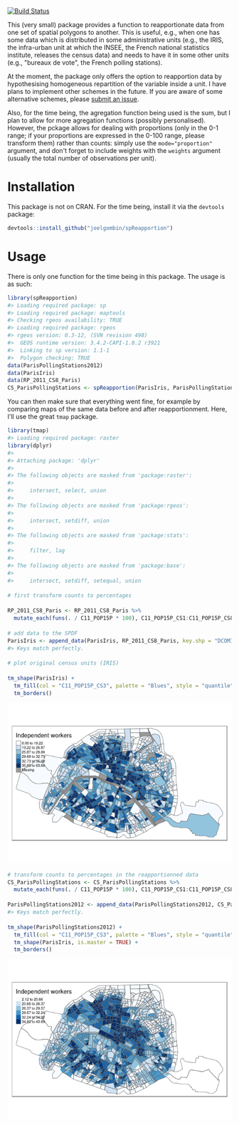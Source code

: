 [![Build Status](https://travis-ci.org/joelgombin/spReapportion.svg)](https://travis-ci.org/joelgombin/spReapportion)

<!-- README.md is generated from README.Rmd. Please edit that file -->
This (very small) package provides a function to reapportionate data from one set of spatial polygons to another. This is useful, e.g., when one has some data which is distributed in some administrative units (e.g., the IRIS, the infra-urban unit at which the INSEE, the French national statistics institute, releases the census data) and needs to have it in some other units (e.g., "bureaux de vote", the French polling stations).

At the moment, the package only offers the option to reapportion data by hypothesising homogeneous repartition of the variable inside a unit. I have plans to implement other schemes in the future. If you are aware of some alternative schemes, please [submit an issue](https://github.com/joelgombin/spReapportion/issues).

Also, for the time being, the agregation function being used is the sum, but I plan to allow for more agregation functions (possibly personalised). However, the pckage allows for dealing with proportions (only in the 0-1 range; if your proportions are expressed in the 0-100 range, please transform them) rather than counts: simply use the `mode="proportion"` argument, and don't forget to include weights with the `weights` argument (usually the total number of observations per unit).

Installation
============

This package is not on CRAN. For the time being, install it via the `devtools` package:

``` r
devtools::install_github("joelgombin/spReapportion")
```

Usage
=====

There is only one function for the time being in this package. The usage is as such:

``` r
library(spReapportion)
#> Loading required package: sp
#> Loading required package: maptools
#> Checking rgeos availability: TRUE
#> Loading required package: rgeos
#> rgeos version: 0.3-12, (SVN revision 498)
#>  GEOS runtime version: 3.4.2-CAPI-1.8.2 r3921 
#>  Linking to sp version: 1.1-1 
#>  Polygon checking: TRUE
data(ParisPollingStations2012)
data(ParisIris)
data(RP_2011_CS8_Paris)
CS_ParisPollingStations <- spReapportion(ParisIris, ParisPollingStations2012, RP_2011_CS8_Paris, "DCOMIRIS", "ID", "IRIS")
```

You can then make sure that everything went fine, for example by comparing maps of the same data before and after reapportionment. Here, I'll use the great `tmap` package.

``` r
library(tmap)
#> Loading required package: raster
library(dplyr)
#> 
#> Attaching package: 'dplyr'
#> 
#> The following objects are masked from 'package:raster':
#> 
#>     intersect, select, union
#> 
#> The following objects are masked from 'package:rgeos':
#> 
#>     intersect, setdiff, union
#> 
#> The following objects are masked from 'package:stats':
#> 
#>     filter, lag
#> 
#> The following objects are masked from 'package:base':
#> 
#>     intersect, setdiff, setequal, union

# first transform counts to percentages

RP_2011_CS8_Paris <- RP_2011_CS8_Paris %>%
  mutate_each(funs(. / C11_POP15P * 100), C11_POP15P_CS1:C11_POP15P_CS8)

# add data to the SPDF
ParisIris <- append_data(ParisIris, RP_2011_CS8_Paris, key.shp = "DCOMIRIS", key.data = "IRIS")
#> Keys match perfectly.

# plot original census units (IRIS)

tm_shape(ParisIris) +
  tm_fill(col = "C11_POP15P_CS3", palette = "Blues", style = "quantile", n = 6, title = "Independent workers") +
  tm_borders()
```

![](README-mapping-1.png)

``` r
# transform counts to percentages in the reapportionned data
CS_ParisPollingStations <- CS_ParisPollingStations %>%
  mutate_each(funs(. / C11_POP15P * 100), C11_POP15P_CS1:C11_POP15P_CS8)

ParisPollingStations2012 <- append_data(ParisPollingStations2012, CS_ParisPollingStations, key.shp = "ID", key.data = "ID")
#> Keys match perfectly.

tm_shape(ParisPollingStations2012) +
  tm_fill(col = "C11_POP15P_CS3", palette = "Blues", style = "quantile", n = 6, title = "Independent workers") +
  tm_shape(ParisIris, is.master = TRUE) +
  tm_borders()
```

![](README-mapping2-1.png)
